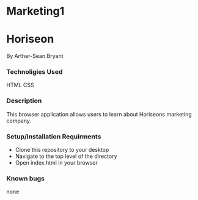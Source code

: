 # Marketing1
# Horiseon
By Arther-Sean Bryant
### Technoligies Used
HTML
CSS

### Description
This browser application allows users to learn about Horiseons marketing company.

### Setup/Installation Requirments
- Clone this repository to your desktop
- Navigate to the top level of the directory
- Open index.html in your browser

### Known bugs
none